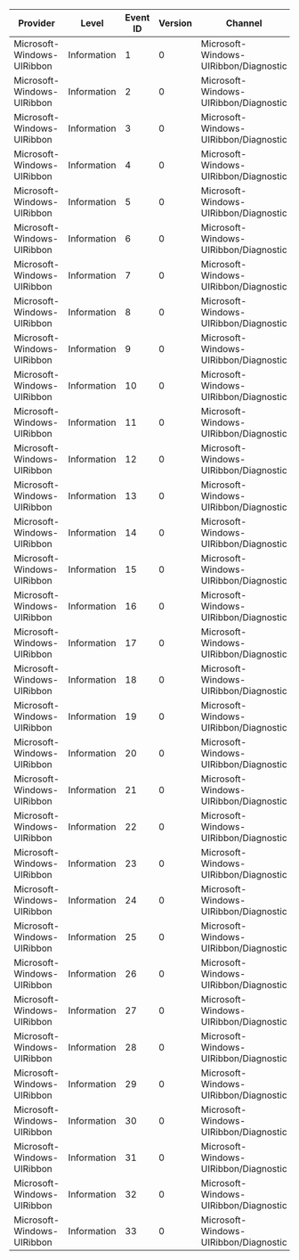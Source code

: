 Provider                    |  Level        |  Event ID  |  Version  |  Channel                                |  Task                               |  Opcode  |  Keyword  |  Message
----------------------------|---------------|------------|-----------|-----------------------------------------|-------------------------------------|----------|-----------|---------
Microsoft-Windows-UIRibbon  |  Information  |  1         |  0        |  Microsoft-Windows-UIRibbon/Diagnostic  |  NetUIPaint                         |  Start   |  Default  |
Microsoft-Windows-UIRibbon  |  Information  |  2         |  0        |  Microsoft-Windows-UIRibbon/Diagnostic  |  NetUIPaint                         |  Stop    |  Default  |
Microsoft-Windows-UIRibbon  |  Information  |  3         |  0        |  Microsoft-Windows-UIRibbon/Diagnostic  |  RibbonTabActivated                 |          |  Default  |
Microsoft-Windows-UIRibbon  |  Information  |  4         |  0        |  Microsoft-Windows-UIRibbon/Diagnostic  |  RibbonToggled                      |          |  Default  |
Microsoft-Windows-UIRibbon  |  Information  |  5         |  0        |  Microsoft-Windows-UIRibbon/Diagnostic  |  NetUIMouseEnter                    |          |  Default  |
Microsoft-Windows-UIRibbon  |  Information  |  6         |  0        |  Microsoft-Windows-UIRibbon/Diagnostic  |  NetUIMouseLeave                    |          |  Default  |
Microsoft-Windows-UIRibbon  |  Information  |  7         |  0        |  Microsoft-Windows-UIRibbon/Diagnostic  |  NetUIMouseButtonDown               |          |  Default  |
Microsoft-Windows-UIRibbon  |  Information  |  8         |  0        |  Microsoft-Windows-UIRibbon/Diagnostic  |  NetUIMouseButtonUp                 |          |  Default  |
Microsoft-Windows-UIRibbon  |  Information  |  9         |  0        |  Microsoft-Windows-UIRibbon/Diagnostic  |  RibbonResized                      |          |  Default  |
Microsoft-Windows-UIRibbon  |  Information  |  10        |  0        |  Microsoft-Windows-UIRibbon/Diagnostic  |  NetUIContainerCreated              |          |  Default  |
Microsoft-Windows-UIRibbon  |  Information  |  11        |  0        |  Microsoft-Windows-UIRibbon/Diagnostic  |  ScenicRender                       |  Start   |  Default  |
Microsoft-Windows-UIRibbon  |  Information  |  12        |  0        |  Microsoft-Windows-UIRibbon/Diagnostic  |  ScenicRender                       |  Stop    |  Default  |
Microsoft-Windows-UIRibbon  |  Information  |  13        |  0        |  Microsoft-Windows-UIRibbon/Diagnostic  |  ScenicUiaGetObject                 |  Start   |  Default  |
Microsoft-Windows-UIRibbon  |  Information  |  14        |  0        |  Microsoft-Windows-UIRibbon/Diagnostic  |  ScenicUiaGetObject                 |  Stop    |  Default  |
Microsoft-Windows-UIRibbon  |  Information  |  15        |  0        |  Microsoft-Windows-UIRibbon/Diagnostic  |  ScenicTreeWalker                   |  Start   |  Default  |
Microsoft-Windows-UIRibbon  |  Information  |  16        |  0        |  Microsoft-Windows-UIRibbon/Diagnostic  |  ScenicTreeWalker                   |  Stop    |  Default  |
Microsoft-Windows-UIRibbon  |  Information  |  17        |  0        |  Microsoft-Windows-UIRibbon/Diagnostic  |  ScenicRaiseRoutedEvent             |  Start   |  Default  |
Microsoft-Windows-UIRibbon  |  Information  |  18        |  0        |  Microsoft-Windows-UIRibbon/Diagnostic  |  ScenicRaiseRoutedEvent             |  Stop    |  Default  |
Microsoft-Windows-UIRibbon  |  Information  |  19        |  0        |  Microsoft-Windows-UIRibbon/Diagnostic  |  ScenicRaisePropertyChangeEvent     |  Start   |  Default  |
Microsoft-Windows-UIRibbon  |  Information  |  20        |  0        |  Microsoft-Windows-UIRibbon/Diagnostic  |  ScenicRaisePropertyChangeEvent     |  Stop    |  Default  |
Microsoft-Windows-UIRibbon  |  Information  |  21        |  0        |  Microsoft-Windows-UIRibbon/Diagnostic  |  ScenicUiaElementProviderFromPoint  |  Start   |  Default  |
Microsoft-Windows-UIRibbon  |  Information  |  22        |  0        |  Microsoft-Windows-UIRibbon/Diagnostic  |  ScenicUiaElementProviderFromPoint  |  Stop    |  Default  |
Microsoft-Windows-UIRibbon  |  Information  |  23        |  0        |  Microsoft-Windows-UIRibbon/Diagnostic  |  ScenicUiaGetPropertyValue          |  Start   |  Default  |
Microsoft-Windows-UIRibbon  |  Information  |  24        |  0        |  Microsoft-Windows-UIRibbon/Diagnostic  |  ScenicUiaGetPropertyValue          |  Stop    |  Default  |
Microsoft-Windows-UIRibbon  |  Information  |  25        |  0        |  Microsoft-Windows-UIRibbon/Diagnostic  |  RibbonSqm                          |          |  Default  |
Microsoft-Windows-UIRibbon  |  Information  |  26        |  0        |  Microsoft-Windows-UIRibbon/Diagnostic  |  FontControlsInitializeFMS          |  Start   |  Default  |
Microsoft-Windows-UIRibbon  |  Information  |  27        |  0        |  Microsoft-Windows-UIRibbon/Diagnostic  |  FontControlsInitializeFMS          |  Stop    |  Default  |
Microsoft-Windows-UIRibbon  |  Information  |  28        |  0        |  Microsoft-Windows-UIRibbon/Diagnostic  |  FontControlsEnumeration            |  Start   |  Default  |
Microsoft-Windows-UIRibbon  |  Information  |  29        |  0        |  Microsoft-Windows-UIRibbon/Diagnostic  |  FontControlsEnumeration            |  Stop    |  Default  |
Microsoft-Windows-UIRibbon  |  Information  |  30        |  0        |  Microsoft-Windows-UIRibbon/Diagnostic  |  FontControlsGenerateBitmaps        |  Start   |  Default  |
Microsoft-Windows-UIRibbon  |  Information  |  31        |  0        |  Microsoft-Windows-UIRibbon/Diagnostic  |  FontControlsGenerateBitmaps        |  Stop    |  Default  |
Microsoft-Windows-UIRibbon  |  Information  |  32        |  0        |  Microsoft-Windows-UIRibbon/Diagnostic  |  FontControlsGalleryLoadItems       |  Start   |  Default  |
Microsoft-Windows-UIRibbon  |  Information  |  33        |  0        |  Microsoft-Windows-UIRibbon/Diagnostic  |  FontControlsGalleryLoadItems       |  Stop    |  Default  |